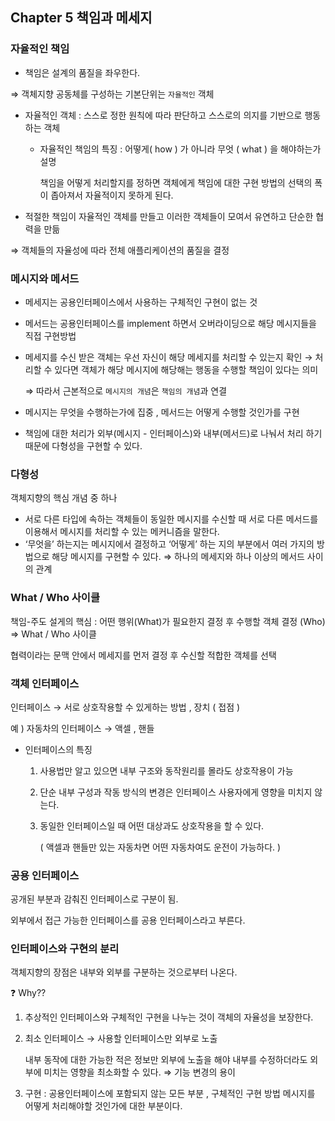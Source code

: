 ## Chapter 5 책임과 메세지

### 자율적인 책임

- 책임은 설계의 품질을 좌우한다.

⇒ 객체지향 공동체를 구성하는 기본단위는 `자율적인` 객체

- 자율적인 객체 : 스스로 정한 원칙에 따라 판단하고 스스로의 의지를 기반으로 행동하는 객체
    - 자율적인 책임의 특징 : 어떻게( how ) 가 아니라 무엇 ( what ) 을 해야하는가 설명

      책임을 어떻게 처리할지를 정하면 객체에게 책임에 대한 구현 방법의 선택의 폭이 좁아져서 자율적이지 못하게 된다.


- 적절한 책임이 자율적인 객체를 만들고 이러한 객체들이 모여서 유연하고 단순한 협력을 만듦

⇒ 객체들의 자율성에 따라 전체 애플리케이션의 품질을 결정

### 메시지와 메서드

- 메세지는 공용인터페이스에서 사용하는 구체적인 구현이 없는 것
- 메서드는 공용인터페이스를 implement 하면서 오버라이딩으로 해당 메시지들을 직접 구현방법


- 메세지를 수신 받은 객체는 우선 자신이 해당 메세지를 처리할 수 있는지 확인 → 처리할 수 있다면 객체가 해당 메시지에 해당해는 행동을 수행할 책임이 있다는 의미

  ⇒ 따라서 근본적으로 `메시지의 개념`은 `책임의 개념`과 연결




- 메시지는 무엇을 수행하는가에 집중 , 메서드는 어떻게 수행할 것인가를 구현
- 책임에 대한 처리가 외부(메시지 - 인터페이스)와 내부(메서드)로 나눠서 처리 하기 때문에 다형성을 구현할 수 있다.

### 다형성

객체지향의 핵심 개념 중 하나

- 서로 다른 타입에 속하는 객체들이 동일한 메시지를 수신할 때 서로 다른 메서드를 이용해서 메시지를 처리할 수 있는 메커니즘을 말한다.
- ‘무엇을’ 하는지는 메시지에서 결정하고 ‘어떻게’ 하는 지의 부분에서 여러 가지의 방법으로 해당 메시지를 구현할 수 있다.  ⇒ 하나의 메세지와 하나 이상의 메서드 사이의 관계

### What / Who 사이클

책임-주도 설게의 핵심 : 어떤 행위(What)가 필요한지 결정 후 수행할 객체 결정 (Who) ⇒ What / Who 사이클

협력이라는 문맥 안에서 메세지를 먼저 결정 후 수신할 적합한 객체를 선택



### 객체 인터페이스

인터페이스 → 서로 상호작용할 수 있게하는 방법 , 장치 ( 접점 )

예 ) 자동차의 인터페이스 → 액셀 , 핸들

- 인터페이스의 특징
    1. 사용법만 알고 있으면 내부 구조와 동작원리를 몰라도 상호작용이 가능
    2. 단순 내부 구성과 작동 방식의 변경은 인터페이스 사용자에게 영향을 미치지 않는다.
    3. 동일한 인터페이스일 때 어떤 대상과도 상호작용을 할 수 있다.

       ( 액셀과 핸들만 있는 자동차면 어떤 자동차여도 운전이 가능하다. )


### 공용 인터페이스

공개된 부분과 감춰진 인터페이스로 구분이 됨.

외부에서 접근 가능한 인터페이스를 공용 인터페이스라고 부른다.

### 인터페이스와 구현의 분리

객체지향의 장점은 내부와 외부를 구분하는 것으로부터 나온다.

❓ Why??

1. 추상적인 인터페이스와 구체적인 구현을 나누는 것이 객체의 자율성을 보장한다.
2. 최소 인터페이스 → 사용할 인터페이스만 외부로 노출

   내부 동작에 대한 가능한 적은 정보만 외부에 노출을 해야 내부를 수정하더라도 외부에 미치는 영향을 최소화할 수 있다.  ⇒ 기능 변경의 용이

3. 구현 : 공용인터페이스에 포함되지 않는 모든 부분 , 구체적인 구현 방법 메시지를 어떻게 처리해야할 것인가에 대한 부분이다.